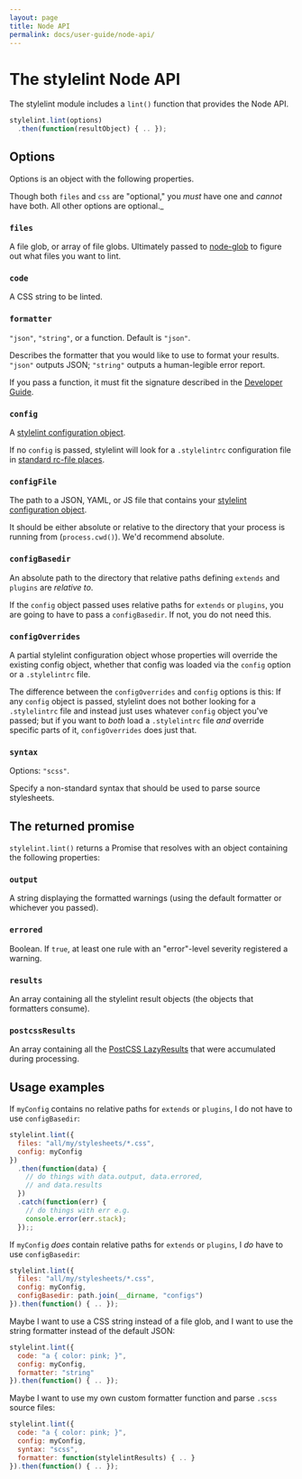 ```yaml
---
layout: page
title: Node API
permalink: docs/user-guide/node-api/
---
```


# The stylelint Node API

The stylelint module includes a `lint()` function that provides the Node API.

```js
stylelint.lint(options)
  .then(function(resultObject) { .. });
```

## Options

Options is an object with the following properties.

Though both `files` and `css` are "optional," you *must* have one and *cannot* have both. All other options are optional._

### `files`

A file glob, or array of file globs. Ultimately passed to [node-glob](https://github.com/isaacs/node-glob) to figure out what files you want to lint.

### `code`

A CSS string to be linted.

### `formatter`

`"json"`, `"string"`, or a function. Default is `"json"`.

Describes the formatter that you would like to use to format your results. `"json"` outputs JSON; `"string"` outputs a human-legible error report.

If you pass a function, it must fit the signature described in the [Developer Guide](/docs/developer-guide/formatters).

### `config`

A [stylelint configuration object](/docs/user-guide/configuration).

If no `config` is passed, stylelint will look for a `.stylelintrc` configuration file in [standard rc-file places](https://github.com/dominictarr/rc#standards).

### `configFile`

The path to a JSON, YAML, or JS file  that contains your [stylelint configuration object](/docs/user-guide/configuration).

It should be either absolute or relative to the directory that your process is running from (`process.cwd()`).
We'd recommend absolute.

### `configBasedir`

An absolute path to the directory that relative paths defining `extends` and `plugins` are *relative to*.

If the `config` object passed uses relative paths for `extends` or `plugins`, you are going to have to pass a `configBasedir`. If not, you do not need this.

### `configOverrides`

A partial stylelint configuration object whose properties will override the existing config object, whether that config was loaded via the `config` option or a `.stylelintrc` file.

The difference between the `configOverrides` and `config` options is this: If any `config` object is passed, stylelint does not bother looking for a `.stylelintrc` file and instead just uses whatever `config` object you've passed; but if you want to _both_ load a `.stylelintrc` file _and_ override specific parts of it, `configOverrides` does just that.

### `syntax`

Options: `"scss"`.

Specify a non-standard syntax that should be used to parse source stylesheets.

## The returned promise

`stylelint.lint()` returns a Promise that resolves with an object containing the following properties:

### `output`

A string displaying the formatted warnings (using the default formatter or whichever you passed).

### `errored`

Boolean. If `true`, at least one rule with an "error"-level severity registered a warning.

### `results`

An array containing all the stylelint result objects (the objects that formatters consume).

### `postcssResults`

An array containing all the [PostCSS LazyResults](https://github.com/postcss/postcss/blob/master/docs/api.md#lazyresult-class) that were accumulated during processing.

## Usage examples

If `myConfig` contains no relative paths for `extends` or `plugins`, I do not have to use `configBasedir`:

```js
stylelint.lint({
  files: "all/my/stylesheets/*.css",
  config: myConfig
})
  .then(function(data) {
    // do things with data.output, data.errored,
    // and data.results
  })
  .catch(function(err) {
    // do things with err e.g.
    console.error(err.stack);
  });;
```

If `myConfig` _does_ contain relative paths for `extends` or `plugins`, I _do_ have to use `configBasedir`:

```js
stylelint.lint({
  files: "all/my/stylesheets/*.css",
  config: myConfig,
  configBasedir: path.join(__dirname, "configs")
}).then(function() { .. });
```

Maybe I want to use a CSS string instead of a file glob, and I want to use the string formatter instead of the default JSON:

```js
stylelint.lint({
  code: "a { color: pink; }",
  config: myConfig,
  formatter: "string"
}).then(function() { .. });
```

Maybe I want to use my own custom formatter function and parse `.scss` source files:

```js
stylelint.lint({
  code: "a { color: pink; }",
  config: myConfig,
  syntax: "scss",
  formatter: function(stylelintResults) { .. }
}).then(function() { .. });
